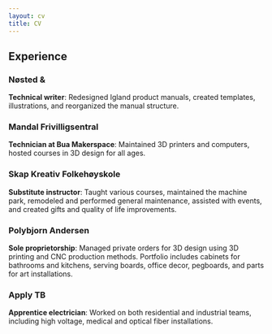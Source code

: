 ```yaml
---
layout: cv
title: CV
---
```


## Experience
### **Nøsted &**
**Technical writer**: Redesigned Igland product manuals, created templates, illustrations, and reorganized the manual structure.

### **Mandal Frivilligsentral**
**Technician at Bua Makerspace**: Maintained 3D printers and computers, hosted courses in 3D design for all ages.

### **Skap Kreativ Folkehøyskole**
**Substitute instructor**: Taught various courses, maintained the machine park, remodeled and performed general maintenance, assisted with events, and created gifts and quality of life improvements.

### **Polybjorn Andersen**
**Sole proprietorship**: Managed private orders for 3D design using 3D printing and CNC production methods. Portfolio includes cabinets for bathrooms and kitchens, serving boards, office decor, pegboards, and parts for art installations.

### **Apply TB**
**Apprentice electrician**: Worked on both residential and industrial teams, including high voltage, medical and optical fiber installations.